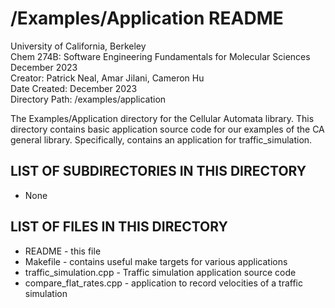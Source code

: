# /Examples/Application README

University of California, Berkeley  
Chem 274B: Software Engineering Fundamentals for Molecular Sciences  
December 2023  
Creator:  Patrick Neal, Amar Jilani, Cameron Hu  
Date Created: December 2023  
Directory Path: /examples/application  

The Examples/Application directory for the Cellular Automata library.
This directory contains basic application source code for our examples of the CA general library.
Specifically, contains an application for traffic_simulation.

## LIST OF SUBDIRECTORIES IN THIS DIRECTORY

- None

## LIST OF FILES IN THIS DIRECTORY

- README - this file
- Makefile - contains useful make targets for various applications
- traffic_simulation.cpp - Traffic simulation application source code
- compare_flat_rates.cpp - application to record velocities of a traffic simulation